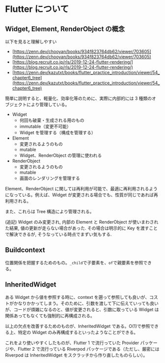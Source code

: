 # Flutter について

## Widget, Element, RenderObject の概念

以下を見ると理解しやすい

- [https://zenn.dev/chooyan/books/934f823764db62/viewer/703605](https://zenn.dev/chooyan/books/934f823764db62/viewer/703605)
- [https://blog.recruit.co.jp/rls/2019-12-24-flutter-rendering/](https://blog.recruit.co.jp/rls/2019-12-24-flutter-rendering/)
- [https://zenn.dev/kazutxt/books/flutter_practice_introduction/viewer/54_chapter6_tree](https://zenn.dev/kazutxt/books/flutter_practice_introduction/viewer/54_chapter6_tree)

簡単に説明すると、軽量化、効率化等のために、実際に内部的には 3 種類のオブジェクトにより管理している。

- Widget
  - 何回も破棄・生成される用のもの
  - immutable（変更不可能）
  - Widget を管理する（構成を管理する）
- Element
  - 変更されるようのもの
  - mutable
  - Widget、RenderObject の管理に使われる
- RenderObject
  - 変更されるようのもの
  - mutable
  - 画面のレンダリングを管理する

Element、RenderObject に関しては再利用が可能で、最適に再利用されるようになっている。例えば、Widget が変更される場合でも、性質が同じであれば再利用される。

また、これらは Tree 構造により管理される。

(追記) Widget のみ変更され, 内部の Element と RenderObject が使いまわされた結果, 値の更新が走らない場合があった. その場合は明示的に Key を渡すことで解決できるが, そうなっている時点でまずい気もする.

## Buildcontext

位置関係を把握するためのもの。`_child`で子要素を、`of`で親要素を参照できる。

## InheritedWidget

ある Widget から値を参照する時に、context を遡って参照しても良いが、コストがかなりかかってしまう。そのために、引数を渡して下に伝えていっても良いが、コードが煩雑になるのと、値が変更されると、引数に取っている Widget は関係あってもなくても強制的に再構成される。

以上の欠点を改善するためのものが、InheritedWidget である。O(1)で参照できる上、特定の Widget のみ再構成するといったようなことができる。

これをより使いやすくしたものが、Flutter 1 で流行っていた Provider パッケージや、Flutter 2 で流行っている Riverpod パッケージである（ただし、厳密には Riverpod は InheritedWidget をスクラッチから作り直したものらしい）。
